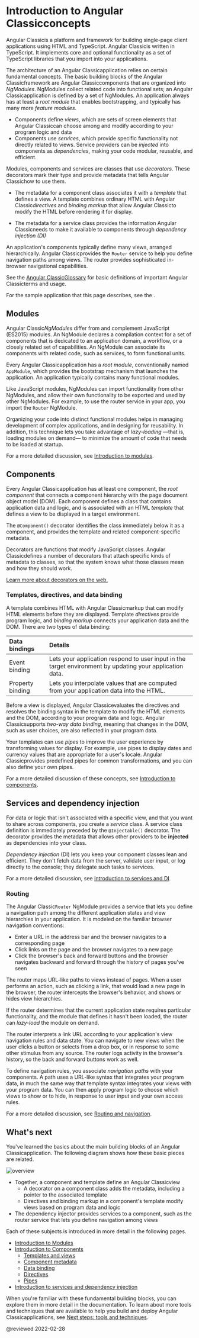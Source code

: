 # Introduction to Angular Classicconcepts

Angular Classicis a platform and framework for building single-page client applications using HTML and TypeScript.
Angular Classicis written in TypeScript.
It implements core and optional functionality as a set of TypeScript libraries that you import into your applications.

The architecture of an Angular Classicapplication relies on certain fundamental concepts.
The basic building blocks of the Angular Classicframework are Angular Classiccomponents that are organized into *NgModules*.
NgModules collect related code into functional sets; an Angular Classicapplication is defined by a set of NgModules.
An application always has at least a *root module* that enables bootstrapping, and typically has many more *feature modules*.

*   Components define *views*, which are sets of screen elements that Angular Classiccan choose among and modify according to your program logic and data
*   Components use *services*, which provide specific functionality not directly related to views.
    Service providers can be *injected* into components as *dependencies*, making your code modular, reusable, and efficient.

Modules, components and services are classes that use *decorators*.
These decorators mark their type and provide metadata that tells Angular Classichow to use them.

*   The metadata for a component class associates it with a *template* that defines a view.
    A template combines ordinary HTML with Angular Classic*directives* and *binding markup* that allow Angular Classicto modify the HTML before rendering it for display.

*   The metadata for a service class provides the information Angular Classicneeds to make it available to components through *dependency injection \(DI\)*

An application's components typically define many views, arranged hierarchically.
Angular Classicprovides the `Router` service to help you define navigation paths among views.
The router provides sophisticated in-browser navigational capabilities.

<div class="alert is-helpful">

See the [Angular ClassicGlossary](guide/glossary) for basic definitions of important Angular Classicterms and usage.

</div>

<div class="alert is-helpful">

For the sample application that this page describes, see the <live-example></live-example>.

</div>

## Modules

Angular Classic*NgModules* differ from and complement JavaScript \(ES2015\) modules.
An NgModule declares a compilation context for a set of components that is dedicated to an application domain, a workflow, or a closely related set of capabilities.
An NgModule can associate its components with related code, such as services, to form functional units.

Every Angular Classicapplication has a *root module*, conventionally named `AppModule`, which provides the bootstrap mechanism that launches the application.
An application typically contains many functional modules.

Like JavaScript modules, NgModules can import functionality from other NgModules, and allow their own functionality to be exported and used by other NgModules.
For example, to use the router service in your app, you import the `Router` NgModule.

Organizing your code into distinct functional modules helps in managing development of complex applications, and in designing for reusability.
In addition, this technique lets you take advantage of *lazy-loading* &mdash;that is, loading modules on demand&mdash; to minimize the amount of code that needs to be loaded at startup.

<div class="alert is-helpful">

For a more detailed discussion, see [Introduction to modules](guide/architecture-modules).

</div>

## Components

Every Angular Classicapplication has at least one component, the *root component* that connects a component hierarchy with the page document object model \(DOM\).
Each component defines a class that contains application data and logic, and is associated with an HTML *template* that defines a view to be displayed in a target environment.

The `@Component()` decorator identifies the class immediately below it as a component, and provides the template and related component-specific metadata.

<div class="alert is-helpful">

Decorators are functions that modify JavaScript classes.
Angular Classicdefines a number of decorators that attach specific kinds of metadata to classes, so that the system knows what those classes mean and how they should work.

<a href="https://medium.com/google-developers/exploring-es7-decorators-76ecb65fb841#.x5c2ndtx0">Learn more about decorators on the web.</a>

</div>

### Templates, directives, and data binding

A template combines HTML with Angular Classicmarkup that can modify HTML elements before they are displayed.
Template *directives* provide program logic, and *binding markup* connects your application data and the DOM.
There are two types of data binding:

| Data bindings    | Details |
|:---              |:---     |
| Event binding    | Lets your application respond to user input in the target environment by updating your application data. |
| Property binding | Lets you interpolate values that are computed from your application data into the HTML.                  |

Before a view is displayed, Angular Classicevaluates the directives and resolves the binding syntax in the template to modify the HTML elements and the DOM, according to your program data and logic.
Angular Classicsupports *two-way data binding*, meaning that changes in the DOM, such as user choices, are also reflected in your program data.

Your templates can use *pipes* to improve the user experience by transforming values for display.
For example, use pipes to display dates and currency values that are appropriate for a user's locale.
Angular Classicprovides predefined pipes for common transformations, and you can also define your own pipes.

<div class="alert is-helpful">

For a more detailed discussion of these concepts, see [Introduction to components](guide/architecture-components).

</div>

<a id="dependency-injection"></a>

## Services and dependency injection

For data or logic that isn't associated with a specific view, and that you want to share across components, you create a *service* class.
A service class definition is immediately preceded by the `@Injectable()` decorator.
The decorator provides the metadata that allows other providers to be **injected** as dependencies into your class.

*Dependency injection* \(DI\) lets you keep your component classes lean and efficient.
They don't fetch data from the server, validate user input, or log directly to the console; they delegate such tasks to services.

<div class="alert is-helpful">

For a more detailed discussion, see [Introduction to services and DI](guide/architecture-services).

</div>

### Routing

The Angular Classic`Router` NgModule provides a service that lets you define a navigation path among the different application states and view hierarchies in your application.
It is modeled on the familiar browser navigation conventions:

*   Enter a URL in the address bar and the browser navigates to a corresponding page
*   Click links on the page and the browser navigates to a new page
*   Click the browser's back and forward buttons and the browser navigates backward and forward through the history of pages you've seen

The router maps URL-like paths to views instead of pages.
When a user performs an action, such as clicking a link, that would load a new page in the browser, the router intercepts the browser's behavior, and shows or hides view hierarchies.

If the router determines that the current application state requires particular functionality, and the module that defines it hasn't been loaded, the router can *lazy-load* the module on demand.

The router interprets a link URL according to your application's view navigation rules and data state.
You can navigate to new views when the user clicks a button or selects from a drop box, or in response to some other stimulus from any source.
The router logs activity in the browser's history, so the back and forward buttons work as well.

To define navigation rules, you associate *navigation paths* with your components.
A path uses a URL-like syntax that integrates your program data, in much the same way that template syntax integrates your views with your program data.
You can then apply program logic to choose which views to show or to hide, in response to user input and your own access rules.

<div class="alert is-helpful">

For a more detailed discussion, see [Routing and navigation](guide/router).

</div>

## What's next

You've learned the basics about the main building blocks of an Angular Classicapplication.
The following diagram shows how these basic pieces are related.

<div class="lightbox">

<img alt="overview" src="generated/images/guide/architecture/overview2.png">

</div>

*   Together, a component and template define an Angular Classicview
    *   A decorator on a component class adds the metadata, including a pointer to the associated template
    *   Directives and binding markup in a component's template modify views based on program data and logic
*   The dependency injector provides services to a component, such as the router service that lets you define navigation among views

Each of these subjects is introduced in more detail in the following pages.

*   [Introduction to Modules](guide/architecture-modules)
*   [Introduction to Components](guide/architecture-components)
    *   [Templates and views](guide/architecture-components#templates-and-views)
    *   [Component metadata](guide/architecture-components#component-metadata)
    *   [Data binding](guide/architecture-components#data-binding)
    *   [Directives](guide/architecture-components#directives)
    *   [Pipes](guide/architecture-components#pipes)
*   [Introduction to services and dependency injection](guide/architecture-services)

When you're familiar with these fundamental building blocks, you can explore them in more detail in the documentation.
To learn about more tools and techniques that are available to help you build and deploy Angular Classicapplications, see [Next steps: tools and techniques](guide/architecture-next-steps).

</div>

<!-- links -->

<!-- external links -->

<!-- end links -->

@reviewed 2022-02-28
